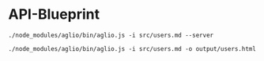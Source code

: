 # API-Blueprint 
```
./node_modules/aglio/bin/aglio.js -i src/users.md --server

./node_modules/aglio/bin/aglio.js -i src/users.md -o output/users.html
```
